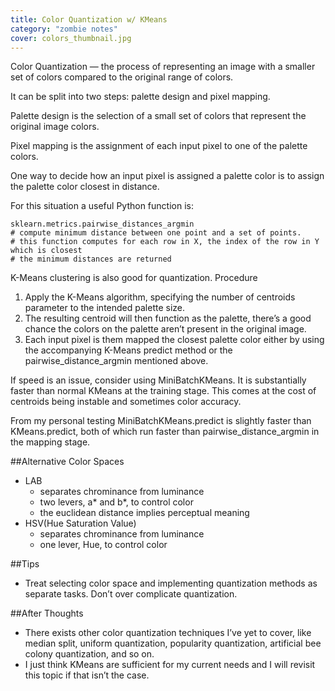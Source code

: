 ```yaml
---
title: Color Quantization w/ KMeans
category: "zombie notes"
cover: colors_thumbnail.jpg
---
```



Color Quantization — the process of representing an image with a smaller set of colors compared to the original range of colors.

It can be split into two steps: palette design and pixel mapping.

Palette design is the selection of a small set of colors that represent the original image colors.

Pixel mapping is the assignment of each input pixel to one of the palette colors.

One way to decide how an input pixel is assigned a palette color is to assign the palette color closest in distance.

For this situation a useful Python function is:
```
sklearn.metrics.pairwise_distances_argmin
# compute minimum distance between one point and a set of points.
# this function computes for each row in X, the index of the row in Y which is closest
# the minimum distances are returned
```

K-Means clustering is also good for quantization. 
Procedure
1. Apply the K-Means algorithm, specifying the number of centroids parameter to the intended palette size.
2. The resulting centroid will then function as the palette, there’s a good chance the colors on the palette aren’t present in the original image.
3. Each input pixel is them mapped the closest palette color either by using the accompanying K-Means predict method or the pairwise_distance_argmin mentioned above.

If speed is an issue, consider using MiniBatchKMeans. It is substantially faster than normal KMeans at the training stage. This comes at the cost of centroids being instable and sometimes color accuracy.

From my personal testing MiniBatchKMeans.predict is slightly faster than KMeans.predict, both of which run faster than pairwise_distance_argmin in the mapping stage.

##Alternative Color Spaces 
- LAB
    - separates chrominance from luminance
    - two levers, a* and b*, to control color
    - the euclidean distance implies perceptual meaning
- HSV(Hue Saturation Value)
    - separates chrominance from luminance 
    - one lever, Hue, to control color

##Tips
- Treat selecting color space and implementing quantization methods as separate tasks.  Don’t over complicate quantization.

##After Thoughts
- There exists other color quantization techniques I’ve yet to cover, like median split, uniform quantization, popularity quantization, artificial bee colony quantization, and so on.
- I just think KMeans are sufficient for my current needs and I will revisit this topic if that isn’t the case.

